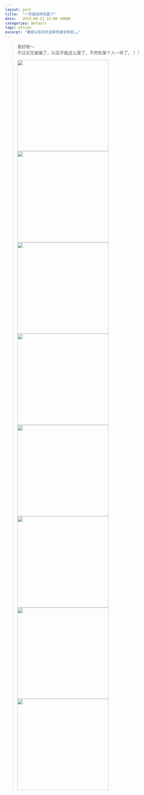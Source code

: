 ```yaml
---
layout: post
title:  "一天就这样荒废了"
date:   2019-09-21 22:00 +0800
categories: Default
tags: wfnian
excerpt: "要是以后天天这样荒废该多好……"
---
```


> 真好呀～  
> 不过买花被骗了，以后不能这么傻了，不然和某个人一样了。！！

> <img src="https://p.pstatp.com/origin/fe4d00007ab5e0b6f234" width="300">
> <img src="https://p.pstatp.com/origin/fefc0000c8f22fd068b1" width="300">
> <img src="https://p.pstatp.com/origin/fe4c0000901149885a1e" width="300">
> <img src="https://p.pstatp.com/origin/ffbf00009324b87696dd" width="300">
> <img src="https://p.pstatp.com/origin/ff3e0000a3f133f324aa" width="300">
> <img src="https://p.pstatp.com/origin/1372100001af1824efc6c" width="300">
> <img src="https://p.pstatp.com/origin/fe7b0000a70fe658a17b" width="300">
> <img src="https://p.pstatp.com/origin/ff150000c5b746e0cd9d" width="300">    